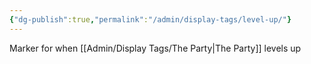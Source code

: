 ```yaml
---
{"dg-publish":true,"permalink":"/admin/display-tags/level-up/"}
---
```


Marker for when [[Admin/Display Tags/The Party\|The Party]] levels up